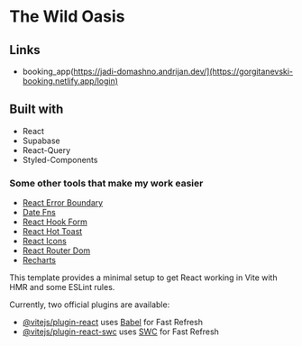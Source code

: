 # The Wild Oasis
## Links

- booking_app(https://jadi-domashno.andrijan.dev/](https://gorgitanevski-booking.netlify.app/login)

## Built with

- React
- Supabase
- React-Query
- Styled-Components

### Some other tools that make my work easier

- [React Error Boundary](https://www.npmjs.com/package/react-error-boundary)
- [Date Fns](https://www.npmjs.com/package/date-fns)
- [React Hook Form](https://react-hook-form.com/)
- [React Hot Toast](https://react-hot-toast.com/)
- [React Icons](https://react-icons.github.io/react-icons/)
- [React Router Dom](https://reactrouter.com/en/main)
- [Recharts](https://recharts.org/en-US/)


This template provides a minimal setup to get React working in Vite with HMR and some ESLint rules.

Currently, two official plugins are available:

- [@vitejs/plugin-react](https://github.com/vitejs/vite-plugin-react/blob/main/packages/plugin-react/README.md) uses [Babel](https://babeljs.io/) for Fast Refresh
- [@vitejs/plugin-react-swc](https://github.com/vitejs/vite-plugin-react-swc) uses [SWC](https://swc.rs/) for Fast Refresh
